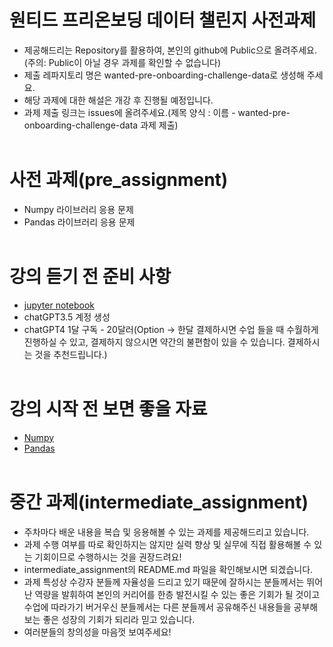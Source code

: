# 원티드 프리온보딩 데이터 챌린지 사전과제

- 제공해드리는 Repository를 활용하여, 본인의 github에 Public으로 올려주세요. (주의: Public이 아닐 경우 과제를 확인할 수 없습니다)
- 제출 레파지토리 명은 wanted-pre-onboarding-challenge-data로 생성해 주세요.
- 해당 과제에 대한 해설은 개강 후 진행될 예정입니다.
- 과제 제출 링크는 issues에 올려주세요.(제목 양식 : 이름 - wanted-pre-onboarding-challenge-data 과제 제출)
<br><br>

# 사전 과제(pre_assignment)
- Numpy 라이브러리 응용 문제
- Pandas 라이브러리 응용 문제
<br><br>
# 강의 듣기 전 준비 사항
- [jupyter notebook](https://jupyter.org/install)
- chatGPT3.5 계정 생성
- chatGPT4 1달 구독 - 20달러(Option -> 한달 결제하시면 수업 들을 때 수월하게 진행하실 수 있고, 결제하지 않으시면 약간의 불편함이 있을 수 있습니다. 결제하시는 것을 추천드립니다.)
<br><br>
# 강의 시작 전 보면 좋을 자료
- [Numpy](https://www.youtube.com/watch?v=k4bTgociqZ8)
- [Pandas](https://www.youtube.com/watch?v=bI43qd9HeVw&list=PLNPt2ycoheHrQHSg7MqTELiWUmieIxH-5&index=2)
<br><br>
# 중간 과제(intermediate_assignment)
- 주차마다 배운 내용을 복습 및 응용해볼 수 있는 과제를 제공해드리고 있습니다.
- 과제 수행 여부를 따로 확인하지는 않지만 실력 향상 및 실무에 직접 활용해볼 수 있는 기회이므로 수행하시는 것을 권장드려요!
- intermediate_assignment의 README.md 파일을 확인해보시면 되겠습니다.
- 과제 특성상 수강자 분들께 자율성을 드리고 있기 때문에 잘하시는 분들께서는 뛰어난 역량을 발휘하여 본인의 커리어를 한층 발전시킬 수 있는 좋은 기회가 될 것이고 수업에 따라가기 버거우신 분들께서는 다른 분들께서 공유해주신 내용들을 공부해보는 좋은 성장의 기회가 되리라 믿고 있습니다.
- 여러분들의 창의성을 마음껏 보여주세요!

